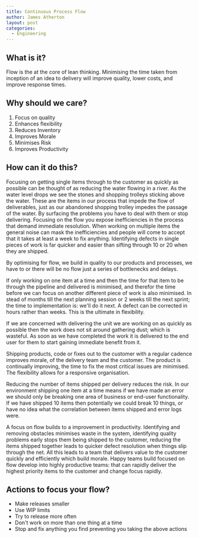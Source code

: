 ```yaml
---
title: Continuous Process Flow
author: James Atherton
layout: post
categories:
  - Engineering
---
```


## What is it?

Flow is the at the core of lean thinking. Minimising the time taken from inception of an idea to delivery will improve quality, lower costs, and improve response times.

## Why should we care?

1. Focus on quality
2. Enhances flexibility
3. Reduces Inventory
4. Improves Morale
5. Minimises Risk
6. Improves Productivity

## How can it do this?

Focusing on getting single items through to the customer as quickly as possible can be thought of as reducing the water flowing in a river. As the water level drops we see the stones and shopping trolleys sticking above the water. These are the items in our process that impede the flow of deliverables, just as our abandoned shopping trolley impedes the passage of the water. By surfacing the problems you have to deal with them or stop delivering. Focusing on the flow you expose inefficiencies in the process that demand immediate resolution. When working on multiple items the general noise can mask the inefficiencies and people will come to accept that it takes at least a week to fix anything. Identifying defects in single pieces of work is far quicker and easier than sifting through 10 or 20 when they are shipped.

By optimising for flow, we build in quality to our products and processes, we have to or there will be no flow just a series of bottlenecks and delays.

If only working on one item at a time and then the time for that item to be through the pipeline and delivered is minimised, and therefor the time before we can focus on another different piece of work is also minimised. In stead of months till the next planning session or 2 weeks till the next sprint; the time to implementation is: we'll do it next. A defect can be corrected in hours rather than weeks. This is the ultimate in flexibility.

If we are concerned with delivering the unit we are working on as quickly as possible then the work does not sit around gathering dust; which is wasteful. As soon as we have completed the work it is delivered to the end user for them to start gaining immediate benefit from it. 

Shipping products, code or fixes out to the customer with a regular cadence improves morale, of the delivery team and the customer. The product is continually improving, the time to fix the most critical issues are minimised. The flexibility allows for a responsive organisation.

Reducing the number of items shipped per delivery reduces the risk. In our environment shipping one item at a time means if we have made an error we should only be breaking one area of business or end-user functionality. If we have shipped 10 items then potentially we could break 10 things, or have no idea what the correlation between items shipped and error logs were. 

A focus on flow builds to a improvement in productivity. Identifying and removing obstacles minimises waste in the system, identifying quality problems early stops them being shipped to the customer, reducing the items shipped together leads to quicker defect resolution when things slip through the net. All this leads to a team that delivers value to the customer quickly and efficiently which build morale. Happy teams build focused on flow develop into highly productive teams: that can rapidly deliver the highest priority items to the customer and change focus rapidly.

## Actions to focus your flow?

* Make releases smaller
* Use WIP limits
* Try to release more often
* Don't work on more than one thing at a time
* Stop and fix anything you find preventing you taking the above actions